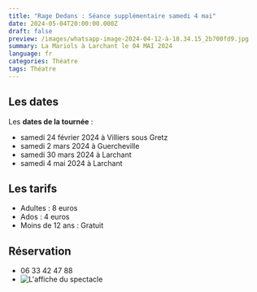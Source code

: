```yaml
---
title: "Rage Dedans : Séance supplémentaire samedi 4 mai"
date: 2024-05-04T20:00:00.000Z
draft: false
preview: /images/whatsapp-image-2024-04-12-à-18.34.15_2b700fd9.jpg
summary: La Mariols à Larchant le 04 MAI 2024
language: fr
categories: Théatre
tags: Théatre
---
```

## Les dates

Les **dates de la tournée** :

* samedi 24 février 2024 à Villiers sous Gretz
* samedi 2 mars 2024 à Guercheville
* samedi 30 mars 2024 à Larchant
* samedi 4 mai 2024 à Larchant

## Les tarifs

* Adultes : 8 euros
* Ados : 4 euros
* Moins de 12 ans : Gratuit

## Réservation

* 06 33 42 47 88
* ![](/images/whatsapp-image-2024-04-12-à-18.34.15_2b700fd9.jpg "L'affiche du spectacle")
